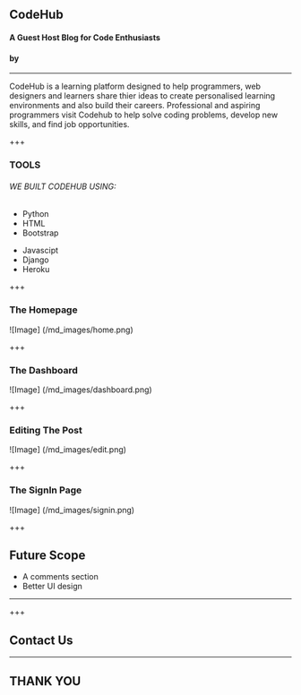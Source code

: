 
<!-- .slide: data-background-image="./assets/md/assets/logo1.png" data-background-size="100% 100%" data-background-color=" " data-background-position="center" data-background-repeat=" " data-background-transition="slide" -->



## CodeHub
#### A Guest Host Blog for Code Enthusiasts
#### by  

---

CodeHub is a learning platform designed to help programmers, web designers and learners 
share thier ideas to create personalised learning environments and also build their careers.
Professional and aspiring programmers visit Codehub to help solve coding problems, develop new skills,
 and find job opportunities. 

+++

### TOOLS

###### <span class="primary">WE BUILT CODEHUB USING:</span>


* Python
* HTML
* Bootstrap
- Javascipt
- Django
- Heroku


+++

### The Homepage

![Image] (/md_images/home.png)


+++

### The Dashboard  
![Image] (/md_images/dashboard.png)



+++

### Editing The Post
![Image] (/md_images/edit.png)


+++

### The SignIn Page

![Image] (/md_images/signin.png)





+++

## Future Scope
* A comments section 
* Better UI design



---

+++

## Contact Us

 
---
## THANK YOU

